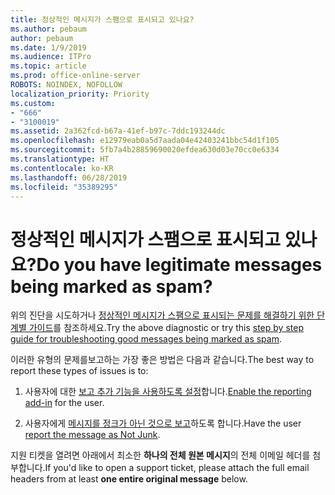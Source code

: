 ```yaml
---
title: 정상적인 메시지가 스팸으로 표시되고 있나요?
ms.author: pebaum
author: pebaum
ms.date: 1/9/2019
ms.audience: ITPro
ms.topic: article
ms.prod: office-online-server
ROBOTS: NOINDEX, NOFOLLOW
localization_priority: Priority
ms.custom:
- "666"
- "3100019"
ms.assetid: 2a362fcd-b67a-41ef-b97c-7ddc193244dc
ms.openlocfilehash: e12979eab0a5d7aada04e42403241bbc54d1f105
ms.sourcegitcommit: 5fb7a4b28859690020efdea630d03e70cc0e6334
ms.translationtype: HT
ms.contentlocale: ko-KR
ms.lasthandoff: 06/28/2019
ms.locfileid: "35389295"
---
```

# <a name="do-you-have-legitimate-messages-being-marked-as-spam"></a><span data-ttu-id="717d0-102">정상적인 메시지가 스팸으로 표시되고 있나요?</span><span class="sxs-lookup"><span data-stu-id="717d0-102">Do you have legitimate messages being marked as spam?</span></span>

<span data-ttu-id="717d0-103">위의 진단을 시도하거나 [정상적인 메시지가 스팸으로 표시되는 문제를 해결하기 위한 단계별 가이드](https://docs.microsoft.com/office365/securitycompliance/prevent-email-from-being-marked-as-spam-0)를 참조하세요.</span><span class="sxs-lookup"><span data-stu-id="717d0-103">Try the above diagnostic or try this [step by step guide for troubleshooting good messages being marked as spam](https://docs.microsoft.com/office365/securitycompliance/prevent-email-from-being-marked-as-spam-0).</span></span>
  
<span data-ttu-id="717d0-104">이러한 유형의 문제를보고하는 가장 좋은 방법은 다음과 같습니다.</span><span class="sxs-lookup"><span data-stu-id="717d0-104">The best way to report these types of issues is to:</span></span>
  
1. <span data-ttu-id="717d0-105">사용자에 대한 [보고 추가 기능을 사용하도록 설정](https://docs.microsoft.com/office365/securitycompliance/enable-the-report-message-add-in)합니다.</span><span class="sxs-lookup"><span data-stu-id="717d0-105">[Enable the reporting add-in](https://docs.microsoft.com/office365/securitycompliance/enable-the-report-message-add-in) for the user.</span></span>

2. <span data-ttu-id="717d0-106">사용자에게 [메시지를 정크가 아닌 것으로 보고](https://support.office.com/article/use-the-report-message-add-in-b5caa9f1-cdf3-4443-af8c-ff724ea719d2?ui=en-US&amp;rs=en-US&amp;ad=US)하도록 합니다.</span><span class="sxs-lookup"><span data-stu-id="717d0-106">Have the user [report the message as Not Junk](https://support.office.com/article/use-the-report-message-add-in-b5caa9f1-cdf3-4443-af8c-ff724ea719d2?ui=en-US&amp;rs=en-US&amp;ad=US).</span></span>

<span data-ttu-id="717d0-107">지원 티켓을 열려면 아래에서 최소한 **하나의 전체 원본 메시지**의 전체 이메일 헤더를 첨부합니다.</span><span class="sxs-lookup"><span data-stu-id="717d0-107">If you'd like to open a support ticket, please attach the full email headers from at least **one entire original message** below.</span></span>
  